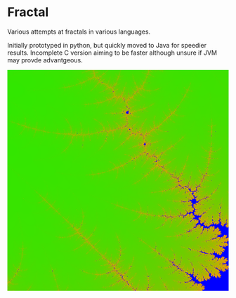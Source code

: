 # Fractal
Various attempts at fractals in various languages.

Initially prototyped in python, but quickly moved to Java for speedier results. 
Incomplete C version aiming to be faster although unsure if JVM may provde advantgeous.

![Example fractal](https://github.com/OkeWoke/Fractal/blob/master/Java/image_1000_1000_500_0.000100.png)

